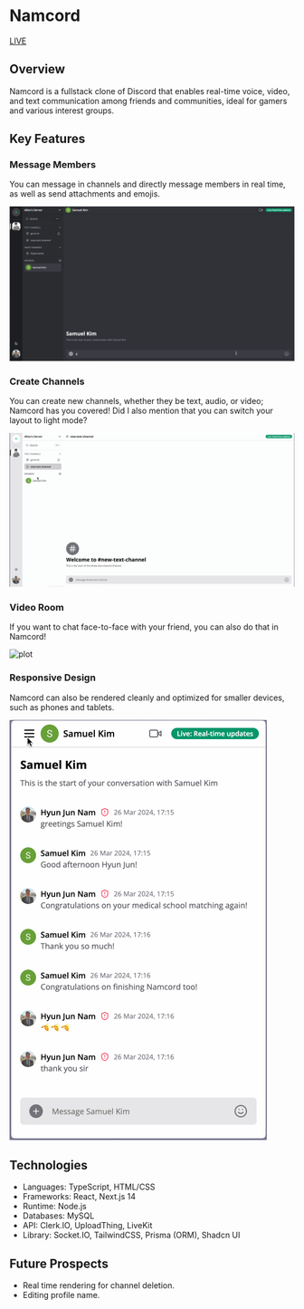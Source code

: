 # Namcord

[LIVE](namcord-production.up.railway.app)

## Overview
Namcord is a fullstack clone of Discord that enables real-time voice, video, and text communication among friends and communities, ideal for gamers and various interest groups.

## Key Features

### Message Members
You can message in channels and directly message members in real time, as well as send attachments and emojis.

![plot](./public/messaging-member.gif)

### Create Channels
You can create new channels, whether they be text, audio, or video; Namcord has you covered! Did I also mention that you can switch your layout to light mode?

![plot](./public/new-channels.gif)

### Video Room
If you want to chat face-to-face with your friend, you can also do that in Namcord!

![plot](./public/video-room.gif)

### Responsive Design
Namcord can also be rendered cleanly and optimized for smaller devices, such as phones and tablets.

![plot](./public/mobile-version.gif)


## Technologies
+ Languages: TypeScript, HTML/CSS
+ Frameworks: React, Next.js 14
+ Runtime: Node.js
+ Databases: MySQL
+ API: Clerk.IO, UploadThing, LiveKit
+ Library: Socket.IO, TailwindCSS, Prisma (ORM), Shadcn UI


## Future Prospects
+ Real time rendering for channel deletion.
+ Editing profile name.